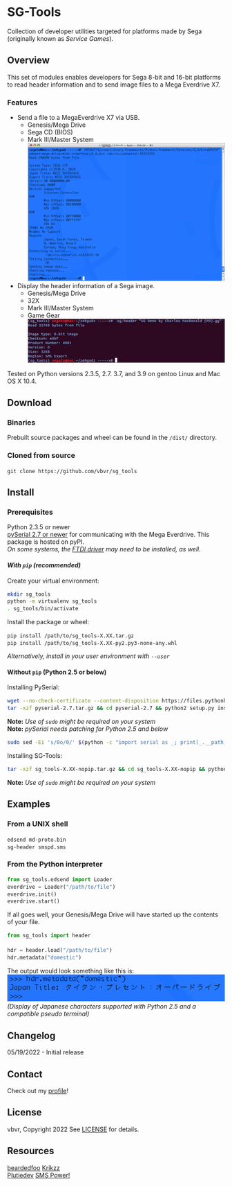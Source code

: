# SG-Tools

Collection of developer utilities targeted for platforms made by Sega (originally known as _Service Games_).

## Overview

This set of modules enables developers for Sega 8-bit and 16-bit platforms to read header
information and to send image files to a Mega Everdrive X7.

### Features

* Send a file to a MegaEverdrive X7 via USB.
  * Genesis/Mega Drive
  * Sega CD (BIOS)
  * Mark III/Master System  
    ![example sending to ED](shots/edsend1.png "Sending MegaDrive Midi Interface from Mac OS X Tiger")
* Display the header information of a Sega image.
  * Genesis/Mega Drive
  * 32X
  * Mark III/Master System
  * Game Gear  
    ![example displaying a Game Gear header](shots/header1.png "Metadata of GG Demo by Charles MacDonald")

Tested on Python versions 2.3.5, 2.7. 3.7, and 3.9 on gentoo Linux and Mac OS X 10.4.

## Download

### Binaries

 Prebuilt source packages and wheel can be found in the `/dist/` directory.

### Cloned from source

`git clone https://github.com/vbvr/sg_tools`

## Install

### Prerequisites

 Python 2.3.5 or newer  
 [pySerial 2.7 or newer](https://github.com/pyserial/pyserial) for communicating with the Mega
  Everdrive. This package is hosted on pyPI.  
 _On some systems, the [FTDI driver](https://www.ftdichip.com/old2020/Drivers/VCP.htm) may need to
 be installed, as well._

#### _With `pip` (recommended)_

 Create your virtual environment:

  ```bash
  mkdir sg_tools
  python -m virtualenv sg_tools
  . sg_tools/bin/activate
  ```
  
 Install the package or wheel:

 `pip install /path/to/sg_tools-X.XX.tar.gz`  
 `pip install /path/to/sg_tools-X.XX-py2.py3-none-any.whl`

 _Alternatively, install in your user environment with `--user`_

#### Without `pip` (Python 2.5 or below)

 Installing PySerial:

 ```bash
 wget --no-check-certificate --content-disposition https://files.pythonhosted.org/packages/df/c9/d9da7fafaf2a2b323d20eee050503ab08237c16b0119c7bbf1597d53f793/ pyserial-2.7.tar.gz
 tar -xzf pyserial-2.7.tar.gz && cd pyserial-2.7 && python2 setup.py install
 ```

 __Note:__ _Use of `sudo` might be required on your system_  
 __Note:__ _pySerial needs patching for Python 2.5 and below_

 ```bash
 sudo sed -Ei 's/0o/0/' $(python -c "import serial as _; print(_.__path__)[0]")/serialposix.py
 ```

 Installing SG-Tools:

 ```bash
 tar -xzf sg_tools-X.XX-nopip.tar.gz && cd sg_tools-X.XX-nopip && python2 setup.py install
 ```

 __Note:__ _Use of `sudo` might be required on your system_

## Examples

### From a UNIX shell

`edsend md-proto.bin`  
`sg-header smspd.sms`

### From the Python interpreter

```python
from sg_tools.edsend import Loader
everdrive = Loader("/path/to/file")
everdrive.init()
everdrive.start()
```  

If all goes well, your Genesis/Mega Drive will have started up the contents of your file.

```python
from sg_tools import header

hdr = header.load("/path/to/file")
hdr.metadata("domestic")
```

The output would look something like this is:
 ![image](shots/header2.png "Display of TiTAN Overdrive domestic title - Mac OS X 10.4")  
 _(Display of Japanese characters supported with Python 2.5 and a compatible pseudo terminal)_

## Changelog

05/19/2022 - Initial release

## Contact

Check out my [profile](https://github.com/vbvr)!

## License

vbvr, Copyright 2022
See [LICENSE](LICENSE) for details.

## Resources

[beardedfoo](https://github.com/beardedfoo/devkit-mega-everdrive-x7)
[Krikzz](https://krikzz.com)  
[Plutiedev](https://plutiedev.com)
[SMS Power!](https://smspower.org)  
